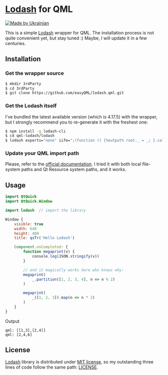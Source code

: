 # [Lodash](https://lodash.com/) for QML

[![Made by Ukrainian](https://img.shields.io/static/v1?label=Made%20by&message=Ukrainian&labelColor=1f5fb2&color=fad247&style=for-the-badge)](https://github.com/GooRoo/ukrainian-shields)

This is a simple [Lodash](https://lodash.com/) wrapper for QML.
The installation process is not quite convenient yet, but stay tuned :) Maybe, I will update it in a few centuries.

## Installation

### Get the wrapper source

```sh
$ mkdir 3rdParty
$ cd 3rdParty
$ git clone https://github.com/easyQML/lodash.qml.git
```

### Get the Lodash itself

I've bundled the latest available version (which is 4.17.5) with the wrapper, but I strongly recommend you to re-generate it with the freshest one:

```sh
$ npm install -g lodash-cli
$ cd qml-lodash/lodash
$ lodash exports="none" iife=";(function () {%output% root._ = _; }.call(this));" -o lodash.js
```

### Update your QML import path

Please, refer to the [official documentation](http://doc.qt.io/qt-6/qtqml-syntax-imports.html#qml-import-path). I tried it with both local file-system paths and Qt Resource system paths, and it works.

## Usage

```qml
import QtQuick
import QtQuick.Window

import lodash  // import the library

Window {
    visible: true
    width: 640
    height: 480
    title: qsTr('Hello Lodash')

    Component.onCompleted: {
        function megaprint(v) {
            console.log(JSON.stringify(v))
        }

        // and it magically works here who knows why:
        megaprint(
            _.partition([1, 2, 3, 4], n => n % 2)
        )

        megaprint(
            _([1, 2, 3]).map(n => n * 2)
        )
    }
}
```
Output
```
qml: [[1,3],[2,4]]
qml: [2,4,6]
```

## License

[Lodash](https://lodash.com/) library is distributed under [MIT license](https://lodash.com/license), so my outstanding three lines of code follow the same path: [LICENSE](LICENSE).
